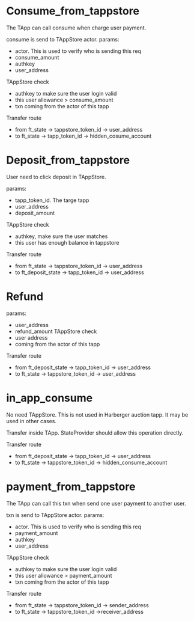 # Consume_from_tappstore

The TApp can call consume when charge user payment.

consume is send to TAppStore actor.
params:

* actor. This is used to verify who is sending this req
* consume_amount
* authkey
* user_address

TAppStore check 

* authkey to make sure the user login valid
* this user allowance > consume_amount
* txn coming from the actor of this tapp

Transfer route

* from ft_state -> tappstore_token_id -> user_address
* to ft_state -> tapp_token_id -> hidden_cosume_account

# Deposit_from_tappstore

User need to click deposit in TAppStore.

params:

* tapp_token_id. The targe tapp
* user_address
* deposit_amount

TAppStore check

* authkey, make sure the user matches
* this user has enough balance in tappstore

Transfer route

* from ft_state -> tappstore_token_id -> user_address
* to ft_deposit_state -> tapp_token_id -> user_address

# Refund

params:

* user_address
* refund_amount
  TAppStore check
* user address
* coming from the actor of this tapp

Transfer route

* from ft_deposit_state -> tapp_token_id -> user_address
* to ft_state -> tappstore_token_id -> user_address

# in_app_consume

No need TAppStore. This is not used in Harberger auction tapp. It may be used in other cases.

Transfer inside TApp. StateProvider should allow this operation directly.

Transfer route

* from ft_deposit_state -> tapp_token_id -> user_address
* to ft_state -> tappstore_token_id -> hidden_consume_account

# payment_from_tappstore

The TApp can call this txn when send one user payment to another user.

txn is send to TAppStore actor.
params:

* actor. This is used to verify who is sending this req
* payment_amount
* authkey
* user_address

TAppStore check 

* authkey to make sure the user login valid
* this user allowance > payment_amount
* txn coming from the actor of this tapp

Transfer route

* from ft_state -> tappstore_token_id -> sender_address
* to ft_state -> tappstore_token_id ->receiver_address 
